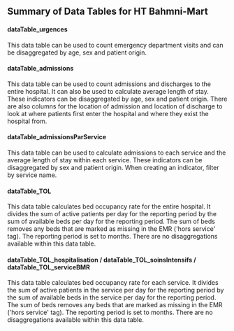 ## Summary of Data Tables for HT Bahmni-Mart
#### dataTable_urgences
This data table can be used to count emergency department visits and can be disaggregated by age, sex and patient origin.

#### dataTable_admissions
This data table can be used to count admissions and discharges to the entire hospital. It can also be used to calculate average length of stay. These indicators can be disaggregated by age, sex and patient origin. There are also columns for the location of admission and location of discharge to look at where patients first enter the hospital and where they exist the hospital from.

#### dataTable_admissionsParService
This data table can be used to calculate admissions to each service and the average length of stay within each service. These indicators can be disaggregated by sex and patient origin. When creating an indicator, filter by service name.

#### dataTable_TOL
This data table calculates bed occupancy rate for the entire hospital. It divides the sum of active patients per day for the reporting period by the sum of available beds per day for the reporting period. The sum of beds removes any beds that are marked as missing in the EMR ('hors service' tag). The reporting period is set to months. There are no disaggregations available within this data table.

#### dataTable_TOL_hospitalisation / dataTable_TOL_soinsIntensifs / dataTable_TOL_serviceBMR
This data table calculates bed occupancy rate for each service. It divides the sum of active patients in the service per day for the reporting period by the sum of available beds in the service per day for the reporting period. The sum of beds removes any beds that are marked as missing in the EMR ('hors service' tag). The reporting period is set to months. There are no disaggregations available within this data table.
